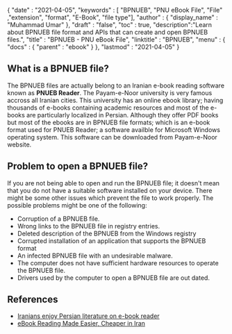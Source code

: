 {
  "date" : "2021-04-05",
  "keywords" : [ "BPNUEB", "PNU eBook File", "File" ,"extension", "format", "E-Book", "file type"],
  "author" : {
    "display_name" : "Muhammad Umar"
  },
  "draft" : "false",
  "toc" : true,
  "description":"Learn about BPNUEB file format and APIs that can create and open BPNUEB files.",
  "title" : "BPNUEB - PNU eBook File",
  "linktitle" : "BPNUEB",
  "menu" : {
    "docs" : {
      "parent" : "ebook"
    }
  },
  "lastmod" : "2021-04-05"
}

## What is a BPNUEB file?
The BPNUEB files are actually belong to an Iranian e-book reading software known as **PNUEB Reader**. The  Payam-e-Noor university is very famous accross all Iranian cities. This university has an online ebook library; having thousands of e-books containing academic resources and most of the e-books are particularly localized in Persian. Although they offer PDF books but most of the ebooks are in BPNUEB file formats; which is an e-book format used for PNUEB Reader; a software availble for Microsoft Windows operating system. This software can be downloaded from Payam-e-Noor website.

## Problem to open a BPNUEB file? ##

If you are not being able to open and run the BPNUEB file; it doesn't mean that you do not have a suitable software installed on your device. There might be some other issues which prevent the file to work properly. The possible problems might be one of the following:

- Corruption of a BPNUEB file.
- Wrong links to the BPNUEB file in registry entries.
- Deleted description of the BPNUEB from the Windows registry
- Corrupted installation of an application that supports the BPNUEB format
- An infected BPNUEB file with an undesirable malware.
- The computer does not have sufficient hardware resources to operate the BPNUEB file.
- Drivers used by the computer to open a BPNUEB file are out dated.







## References

* [Iranians enjoy Persian literature on e-book reader](https://www.tehrantimes.com/news/423108/Iranians-enjoy-Persian-literature-on-e-book-reader)
* [eBook Reading Made Easier, Cheaper in Iran](https://financialtribune.com/articles/sci-tech/80138/ebook-reading-made-easier-cheaper-in-iran)


